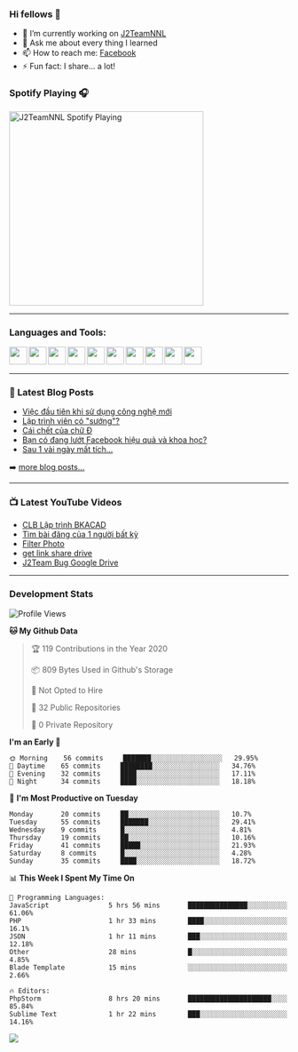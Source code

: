 ### Hi fellows 👋

- 🔭 I’m currently working on [J2TeamNNL]
- 💬 Ask me about every thing I learned
- 📫 How to reach me: [Facebook]
- ⚡ Fun fact: I share... a lot!


### Spotify Playing 🎧
[<img src="https://spotify-playing-git-master.j2teamnnl.vercel.app/api/spotify-playing" alt="J2TeamNNL Spotify Playing" width="350" />](https://open.spotify.com/user/31ghget3jspvgpjwbv5pcwli3smab)

---

### Languages and Tools:
<img align='left' height="32" width="32" src="https://cdn.jsdelivr.net/npm/simple-icons@v3/icons/sublimetext.svg" />
<img align='left' height="32" width="32" src="https://cdn.jsdelivr.net/npm/simple-icons@v3/icons/jetbrains.svg" />
<img align='left' height="32" width="32" src="https://cdn.jsdelivr.net/npm/simple-icons@v3/icons/php.svg" />
<img align='left' height="32" width="32" src="https://cdn.jsdelivr.net/npm/simple-icons@v3/icons/javascript.svg" />
<img align='left' height="32" width="32" src="https://cdn.jsdelivr.net/npm/simple-icons@v3/icons/html5.svg" />
<img align='left' height="32" width="32" src="https://cdn.jsdelivr.net/npm/simple-icons@v3/icons/css3.svg" />
<img align='left' height="32" width="32" src="https://cdn.jsdelivr.net/npm/simple-icons@v3/icons/laravel.svg" />
<img align='left' height="32" width="32" src="https://cdn.jsdelivr.net/npm/simple-icons@v3/icons/mysql.svg" />
<img align='left' height="32" width="32" src="https://cdn.jsdelivr.net/npm/simple-icons@v3/icons/mongodb.svg" />
<img align='left' height="32" width="32" src="https://cdn.jsdelivr.net/npm/simple-icons@v3/icons/mysql.svg" />

<br>
<br>

---

### 📕 Latest Blog Posts
<!-- BLOG-POST-LIST:START -->
- [Việc đầu tiên khi sử dụng công nghệ mới](https://j2teamnnl.blogspot.com/2020/07/viec-au-tien-khi-su-dung-cong-nghe-moi.html)
- [Lập trình viên có "sướng"?](https://j2teamnnl.blogspot.com/2020/03/lap-trinh-vien-co.html)
- [Cái chết của chữ Đ](https://j2teamnnl.blogspot.com/2020/01/cai-chet-cua-chu.html)
- [Bạn có đang lướt Facebook hiệu quả và khoa học?](https://j2teamnnl.blogspot.com/2019/08/ban-co-ang-luot-web-hieu-qua-va-khoa-hoc.html)
- [Sau 1 vài ngày mất tích...](https://j2teamnnl.blogspot.com/2019/08/sau-1-vai-ngay-mat-tich.html)
<!-- BLOG-POST-LIST:END -->
➡️ [more blog posts...](https://j2teamnnl.blogspot.com)

---

### 📺 Latest YouTube Videos
<!-- YOUTUBE:START -->
- [CLB Lập trình BKACAD](https://www.youtube.com/watch?v=qBt6Z4il53Y)
- [Tìm bài đăng của 1 người bất kỳ](https://www.youtube.com/watch?v=PyvfvB-l7LA)
- [Filter Photo](https://www.youtube.com/watch?v=5vnjtl5S0Ig)
- [get link share drive](https://www.youtube.com/watch?v=y2nTZzPRxAI)
- [J2Team Bug Google Drive](https://www.youtube.com/watch?v=lRmVN6t4gKc)
<!-- YOUTUBE:END -->

---
### Development Stats
<!--START_SECTION:waka-->
![Profile Views](http://img.shields.io/badge/Profile%20Views-190-blue)

**🐱 My Github Data** 

> 🏆 119 Contributions in the Year 2020
 > 
> 📦 809 Bytes Used in Github's Storage 
 > 
> 🚫 Not Opted to Hire
 > 
> 📜 32 Public Repositories
 > 
> 🔑 0 Private Repository 
 > 
**I'm an Early 🐤** 

```text
🌞 Morning    56 commits     ███████░░░░░░░░░░░░░░░░░░   29.95% 
🌆 Daytime    65 commits     ████████░░░░░░░░░░░░░░░░░   34.76% 
🌃 Evening    32 commits     ████░░░░░░░░░░░░░░░░░░░░░   17.11% 
🌙 Night      34 commits     ████░░░░░░░░░░░░░░░░░░░░░   18.18%

```
📅 **I'm Most Productive on Tuesday** 

```text
Monday       20 commits     ██░░░░░░░░░░░░░░░░░░░░░░░   10.7% 
Tuesday      55 commits     ███████░░░░░░░░░░░░░░░░░░   29.41% 
Wednesday    9 commits      █░░░░░░░░░░░░░░░░░░░░░░░░   4.81% 
Thursday     19 commits     ██░░░░░░░░░░░░░░░░░░░░░░░   10.16% 
Friday       41 commits     █████░░░░░░░░░░░░░░░░░░░░   21.93% 
Saturday     8 commits      █░░░░░░░░░░░░░░░░░░░░░░░░   4.28% 
Sunday       35 commits     ████░░░░░░░░░░░░░░░░░░░░░   18.72%

```


📊 **This Week I Spent My Time On** 

```text
💬 Programming Languages: 
JavaScript               5 hrs 56 mins       ███████████████░░░░░░░░░░   61.06% 
PHP                      1 hr 33 mins        ████░░░░░░░░░░░░░░░░░░░░░   16.1% 
JSON                     1 hr 11 mins        ███░░░░░░░░░░░░░░░░░░░░░░   12.18% 
Other                    28 mins             █░░░░░░░░░░░░░░░░░░░░░░░░   4.85% 
Blade Template           15 mins             ░░░░░░░░░░░░░░░░░░░░░░░░░   2.66%

🔥 Editors: 
PhpStorm                 8 hrs 20 mins       █████████████████████░░░░   85.84% 
Sublime Text             1 hr 22 mins        ███░░░░░░░░░░░░░░░░░░░░░░   14.16%

```


<!--END_SECTION:waka-->

<img align="left" src="https://github-readme-stats-git-master.j2teamnnl.vercel.app/api?username=J2TeamNNL&show_icons=true&hide_border=true" />


[J2TeamNNL]: https://j2teamnnl.com/
[Facebook]: https://fb.me/j2teamnnl

